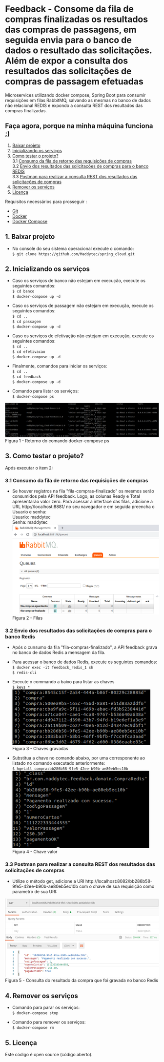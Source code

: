 # Feedback - Consome da fila de compras finalizadas os resultados das compras de passagens, em seguida envia para o banco de dados o resultado das solicitações. Além de expor a consulta dos resultados das solicitações de compras de passagem efetuadas

Microservices utilizando docker compose, Spring Boot para consumir requisições em filas RabbitMQ, salvando as mesmas no banco de dados não relacional REDIS e expondo a consulta REST dos resultados das compras finalizadas.  

## Faça agora, porque na minha máquina funciona ;)
1. [Baixar projeto](#1-baixar-projeto)
2. [Inicializando os serviços](#2-inicializando-os-serviços)
3. [Como testar o projeto?](#3-como-testar-o-projeto)
<br> 3.1 [Consumo da fila de retorno das requisições de compras](#31-Consumo-da-fila-de-retorno-das-requisições-de-compras)
<br>3.2 [Envio dos resultados das solicitações de compras para o banco REDIS](#32-Envio-dos-resultados-das-solicitações-de-compras-para-o-banco-REDIS)
<br>3.3 [Postman para realizar a consulta REST dos resultados das solicitações de compras](#33-Postman-para-realizar-a-consulta-REST-dos-resultados-das-solicitações-de-compras)
4. [Remover os serviços](#4-remover-os-servi%C3%A7os)
5. [Licença](#5-licença)


Requisitos necessários para prosseguir :
*  [Git](https://git-scm.com/downloads)
*  [Docker](https://docs.docker.com/get-docker/)
*  [Docker Compose](https://docs.docker.com/compose/install/)

## 1. Baixar projeto
- No console do seu sistema operacional execute o comando: 
<br>`$ git clone https://github.com/Maddytec/spring_cloud.git`

## 2. Inicializando os serviços

- Caso os serviços de banco não estejam em execução, execute os seguintes comandos:
 <br>`$ cd banco`
 <br>`$ docker-compose up -d`

- Caso os serviços de passagem não estejam em execução, execute os seguintes comandos:
 <br>`$ cd ..`
 <br>`$ cd passagem`
 <br>`$ docker-compose up -d`

- Caso os serviços de efetivação não estejam em execução, execute os seguintes comandos:
 <br>`$ cd ..`
 <br>`$ cd efetivacao`
 <br>`$ docker-compose up -d`

- Finalmente, comandos para iniciar os serviços:
<br>`$ cd ..`
<br>`$ cd feedback`
<br>`$ docker-compose up -d`

- Comando para listar os serviços:
<br>`$ docker-compose ps`

![Figura 1 - Retorno do comando docker-compose ps](image/ps.png)
<br>Figura 1 - Retorno do comando docker-compose ps

## 3. Como testar o projeto?

Após executar o item 2:
  
### 3.1 Consumo da fila de retorno das requisições de compras

- Se houver registros na fila "fila-compras-finalizado" os mesmos serão consumidos pela API feedback. Logo, as colunas Ready e Total apresentarão valor zero. Para acessar a interface das filas, adicione a URL http://localhost:8881/ no seu navegador e em seguida preencha o Usuario e senha:
<br>Usuario: maddytec
<br>Senha: maddytec
<br>![Figura 2 - Filas](image/filas.png)
<br>Figura 2 - Filas
  
### 3.2 Envio dos resultados das solicitações de compras para o banco Redis
 
 - Após o cunsumo da fila "fila-compras-finalizado", a API feedback grava no banco de dados Redis a mensagem da fila.
 - Para acessar o banco de dados Redis, execute os seguintes comandos:
  <br>`$ docker exec -it feedback_redis_1 sh`
  <br>`$ redis-cli`
 
 - Execute o commando a baixo para listar as chaves
 <br>`$ keys *`
 <br>![Figura 3 - Chaves gravadas](image/chaves.png)
 <br>Figura 3 - Chaves gravadas

 - Substitua a chave no comando abaixo, por uma corresponente ao listado no comando executado anteriormente:
 <br>`$ hgetall compra:bb286b58-9fe5-42ee-b90b-ae80eb5ec10b`
 <br>![Figura 4 - Chave valor](image/chave_valor.png)
 <br>Figura 4 - Chave valor


### 3.3 Postman para realizar a consulta REST dos resultados das solicitações de compras

 - Utilize o método get, adicione a URI http://localhost:8082/bb286b58-9fe5-42ee-b90b-ae80eb5ec10b com o chave de sua requisição como parametro de sua URI:

![Figura 5 - Consulta do resultado da compra que foi gravada no banco Redis](image/retorno_positivo.png)
<br>Figura 5 - Consulta do resultado da compra que foi gravada no banco Redis

 
## 4. Remover os serviços
- Comando para parar os serviços:
<br>`$ docker-compose stop`

- Comando para remover os serviços:
<br>`$ docker-compose rm`

## 5. Licença

Este código é open source (código aberto).

